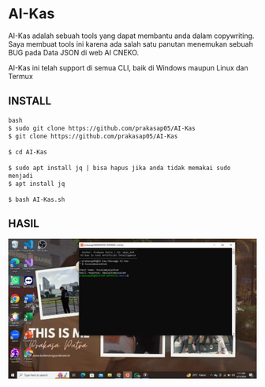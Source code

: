 # AI-Kas
AI-Kas adalah sebuah tools yang dapat membantu anda dalam copywriting. Saya membuat tools ini karena ada salah satu panutan menemukan sebuah BUG pada Data JSON di web AI CNEKO.

AI-Kas ini telah support di semua CLI, baik di Windows maupun Linux dan Termux
## INSTALL
```
bash
$ sudo git clone https://github.com/prakasap05/AI-Kas
$ git clone https://github.com/prakasap05/AI-Kas

$ cd AI-Kas

$ sudo apt install jq | bisa hapus jika anda tidak memakai sudo menjadi
$ apt install jq

$ bash AI-Kas.sh
```

## HASIL
![Logo Project](https://github.com/prakasap05/AI-Kas/blob/main/Screenshot%20(124).png)
